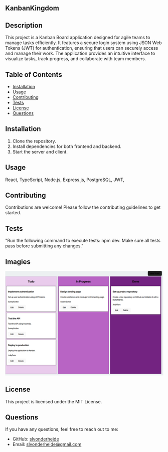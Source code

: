 ## KanbanKingdom

## Description
This project is a Kanban Board application designed for agile teams to manage tasks efficiently. It features a secure login system using JSON Web Tokens (JWT) for authentication, ensuring that users can securely access and manage their work. The application provides an intuitive interface to visualize tasks, track progress, and collaborate with team members.

## Table of Contents
- [Installation](#installation)
- [Usage](#usage)
- [Contributing](#contributing)
- [Tests](#tests)
- [License](#license)
- [Questions](#questions)

## Installation
1. Clone the repository.
2. Install dependencies for both frontend and backend. 
3. Start the server and client.

## Usage
React, TypeScript, Node.js, Express.js, PostgreSQL, JWT, 

## Contributing
Contributions are welcome! Please follow the contributing guidelines to get started.

## Tests
"Run the following command to execute tests: npm dev. Make sure all tests pass before submitting any changes."

## Imagies 
![KanbanBoard](./client/public/Screenshot%202025-03-17%20120231.png)
## License
This project is licensed under the MIT License.

## Questions
If you have any questions, feel free to reach out to me:
- GitHub: [slvonderheide](https://github.com/slvonderheide)
- Email: slvonderheide@gmail.com
        
